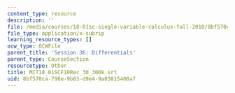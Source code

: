```yaml
---
content_type: resource
description: ''
file: /media/courses/18-01sc-single-variable-calculus-fall-2010/8bf570ca798e9b03d9e49a03815400a7_MIT18_01SCF10Rec_30_300k.srt
file_type: application/x-subrip
learning_resource_types: []
ocw_type: OCWFile
parent_title: 'Session 36: Differentials'
parent_type: CourseSection
resourcetype: Other
title: MIT18_01SCF10Rec_30_300k.srt
uid: 8bf570ca-798e-9b03-d9e4-9a03815400a7
---
```

